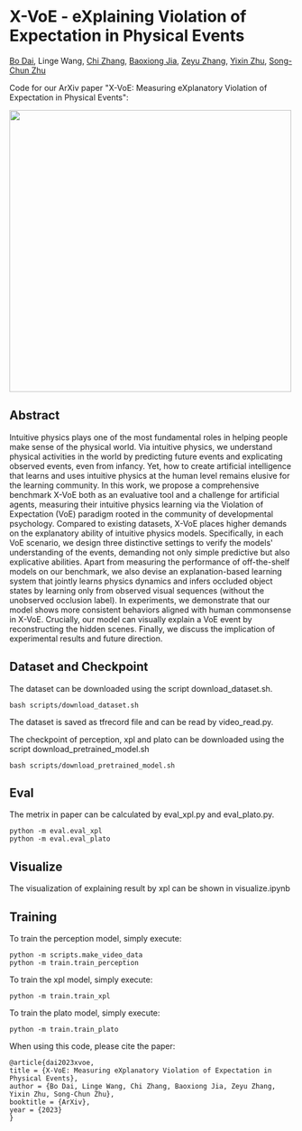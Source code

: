 # X-VoE - eXplaining Violation of Expectation in Physical Events
[Bo Dai](https://daibopku.github.io/daibo/), Linge Wang, [Chi Zhang](https://wellyzhang.github.io/), [Baoxiong Jia](https://buzz-beater.github.io/), [Zeyu Zhang](https://zeyuzhang.com/), [Yixin Zhu](https://yzhu.io/), [Song-Chun Zhu](http://www.stat.ucla.edu/~sczhu/)

Code for our ArXiv paper "X-VoE: Measuring eXplanatory Violation of Expectation in Physical Events": 

<img src="https://github.com/daibopku/XPL/blob/main/figure/explain.png" width="500">

## Abstract
Intuitive physics plays one of the most fundamental roles in helping people make sense of the physical world. Via intuitive physics, we understand physical activities in the world by predicting future events and explicating observed events, even from infancy. Yet, how to create artificial intelligence that learns and uses intuitive physics at the human level remains elusive for the learning community. In this work, we propose a comprehensive benchmark X-VoE both as an evaluative tool and a challenge for artificial agents, measuring their intuitive physics learning via the Violation of Expectation (VoE) paradigm rooted in the community of developmental psychology. Compared to existing datasets, X-VoE places higher demands on the explanatory ability of intuitive physics models. Specifically, in each VoE scenario, we design three distinctive settings to verify the models' understanding of the events, demanding not only simple predictive but also explicative abilities. Apart from measuring the performance of off-the-shelf models on our benchmark, we also devise an explanation-based learning system that jointly learns physics dynamics and infers occluded object states by learning only from observed visual sequences (without the unobserved occlusion label). In experiments, we demonstrate that our model shows more consistent behaviors aligned with human commonsense in X-VoE. Crucially, our model can visually explain a VoE event by reconstructing the hidden scenes. Finally, we discuss the implication of experimental results and future direction.

## Dataset and Checkpoint

The dataset can be downloaded using the script download_dataset.sh.
```
bash scripts/download_dataset.sh
```
The dataset is saved as tfrecord file and can be read by video_read.py.

The checkpoint of perception, xpl and plato can be downloaded using the script download_pretrained_model.sh
```
bash scripts/download_pretrained_model.sh 
```

## Eval
The metrix in paper can be calculated by eval_xpl.py and eval_plato.py.
```
python -m eval.eval_xpl
python -m eval.eval_plato
```

## Visualize
The visualization of explaining result by xpl can be shown in visualize.ipynb

## Training
To train the perception model, simply execute:
```
python -m scripts.make_video_data
python -m train.train_perception
```

To train the xpl model, simply execute:
```
python -m train.train_xpl
```

To train the plato model, simply execute:
```
python -m train.train_plato
```

When using this code, please cite the paper:
```
@article{dai2023xvoe,
title = {X-VoE: Measuring eXplanatory Violation of Expectation in Physical Events},
author = {Bo Dai, Linge Wang, Chi Zhang, Baoxiong Jia, Zeyu Zhang, Yixin Zhu, Song-Chun Zhu},
booktitle = {ArXiv},
year = {2023}
}
```
